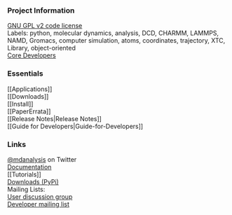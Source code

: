 ### Project Information       
[GNU GPL v2 code license](http://www.gnu.org/licenses/old-licenses/gpl-2.0.html)  
Labels: python, molecular dynamics, analysis, DCD, CHARMM, LAMMPS, NAMD, Gromacs, computer simulation, atoms, coordinates, trajectory, XTC, Library, object-oriented  
[Core Developers](https://github.com/orgs/MDAnalysis/teams/coredevs)

### Essentials ###
[[Applications]]    
[[Downloads]]  
[[Install]]  
[[PaperErrata]]  
[[Release Notes|Release Notes]]  
[[Guide for Developers|Guide-for-Developers]]

### Links ###
[@mdanalysis](https://twitter.com/mdanalysis) on Twitter  
[Documentation](http:docs.mdanalysis.org/)  
[[Tutorials]]  
[Downloads (PyPi)](http://download.mdanalysis.org/)  
Mailing Lists:  
[User discussion group](https://groups.google.com/forum/#!forum/mdnalysis-discussion)  
[Developer mailing list](https://groups.google.com/forum/#!forum/mdnalysis-devel)  
